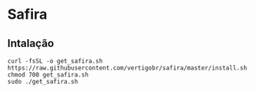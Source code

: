 # Safira

## Intalação

```shell script
curl -fsSL -o get_safira.sh https://raw.githubusercontent.com/vertigobr/safira/master/install.sh
chmod 700 get_safira.sh
sudo ./get_safira.sh
```
